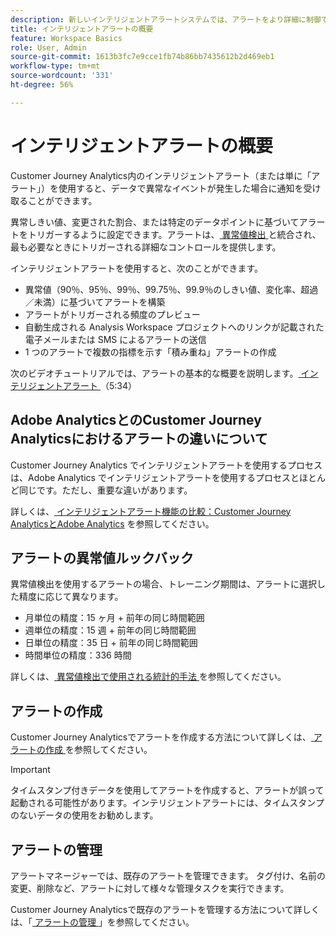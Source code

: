 ```yaml
---
description: 新しいインテリジェントアラートシステムでは、アラートをより詳細に制御でき、異常値検出とアラートシステムが統合されます。
title: インテリジェントアラートの概要
feature: Workspace Basics
role: User, Admin
source-git-commit: 1613b3fc7e9cce1fb74b86bb7435612b2d469eb1
workflow-type: tm+mt
source-wordcount: '331'
ht-degree: 56%

---
```


# インテリジェントアラートの概要

Customer Journey Analytics内のインテリジェントアラート（または単に「アラート」）を使用すると、データで異常なイベントが発生した場合に通知を受け取ることができます。

異常しきい値、変更された割合、または特定のデータポイントに基づいてアラートをトリガーするように設定できます。アラートは、[ 異常値検出 ](/help/analysis-workspace/c-anomaly-detection/anomaly-detection.md) と統合され、最も必要なときにトリガーされる詳細なコントロールを提供します。

インテリジェントアラートを使用すると、次のことができます。

* 異常値（90％、95％、99％、99.75％、99.9％のしきい値、変化率、超過／未満）に基づいてアラートを構築
* アラートがトリガーされる頻度のプレビュー
* 自動生成される Analysis Workspace プロジェクトへのリンクが記載された電子メールまたは SMS によるアラートの送信
* 1 つのアラートで複数の指標を示す「積み重ね」アラートの作成

次のビデオチュートリアルでは、アラートの基本的な概要を説明します。[ インテリジェントアラート ](https://experienceleague.adobe.com/docs/analytics-learn/tutorials/data-science/intelligent-alerts.html?lang=ja) （5:34）

## Adobe AnalyticsとのCustomer Journey Analyticsにおけるアラートの違いについて

Customer Journey Analytics でインテリジェントアラートを使用するプロセスは、Adobe Analytics でインテリジェントアラートを使用するプロセスとほとんど同じです。ただし、重要な違いがあります。

詳しくは、[ インテリジェントアラート機能の比較：Customer Journey AnalyticsとAdobe Analytics](/help/analysis-workspace/c-intelligent-alerts/alerts-feature-comparison.md) を参照してください。

## アラートの異常値ルックバック

異常値検出を使用するアラートの場合、トレーニング期間は、アラートに選択した精度に応じて異なります。

* 月単位の精度：15 ヶ月 + 前年の同じ時間範囲
* 週単位の精度：15 週 + 前年の同じ時間範囲
* 日単位の精度：35 日 + 前年の同じ時間範囲
* 時間単位の精度：336 時間

詳しくは、[ 異常値検出で使用される統計的手法 ](/help/analysis-workspace/c-anomaly-detection/statistics-anomaly-detection.md) を参照してください。

## アラートの作成

Customer Journey Analyticsでアラートを作成する方法について詳しくは、[ アラートの作成 ](/help/analysis-workspace/c-intelligent-alerts/alert-builder.md) を参照してください。

>[!IMPORTANT]
>
>タイムスタンプ付きデータを使用してアラートを作成すると、アラートが誤って起動される可能性があります。インテリジェントアラートには、タイムスタンプのないデータの使用をお勧めします。

## アラートの管理

アラートマネージャーでは、既存のアラートを管理できます。 タグ付け、名前の変更、削除など、アラートに対して様々な管理タスクを実行できます。

Customer Journey Analyticsで既存のアラートを管理する方法について詳しくは、「[ アラートの管理 ](/help/analysis-workspace/c-intelligent-alerts/alert-manager.md)」を参照してください。

